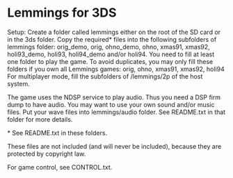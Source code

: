 # Lemmings for 3DS

Setup:
Create a folder called lemmings either on the root of the SD card or in the 3ds folder.
Copy the required* files into the following subfolders of lemmings folder:
orig\_demo, orig, ohno\_demo, ohno, xmas91, xmas92, holi93\_demo, holi93, holi94\_demo and/or holi94. You need to fill at least one folder to play the game.
To avoid duplicates, you may only fill these folders if you own all Lemmings games:
orig, ohno, xmas91, xmas92, holi94
For multiplayer mode, fill the subfolders of /lemmings/2p of the host system.

The game uses the NDSP service to play audio. Thus you need a DSP firm dump to have audio.
You may want to use your own sound and/or music files.
Put your wave files into lemmings/audio folder.
See README.txt in that folder for more details.

\* See README.txt in these folders.

These files are not included (and will never be included),
because they are protected by copyright law.

For game control, see CONTROL.txt.
